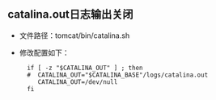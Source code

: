 ## catalina.out日志输出关闭

* 文件路径：tomcat/bin/catalina.sh
* 修改配置如下：

		if [ -z "$CATALINA_OUT" ] ; then
		#  CATALINA_OUT="$CATALINA_BASE"/logs/catalina.out
		   CATALINA_OUT=/dev/null
		fi